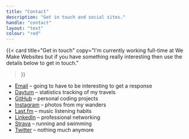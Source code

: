 ```yaml
---
title: "Contact"
description: "Get in touch and social sites."
handle: "contact"
layout: "text"
colour: "red"
---
```


{{<
  card
  title="Get in touch"
  copy="I'm currently working full-time at We Make Websites but if you have something really interesting then use the details below to get in touch."
>}}

* [Email](mailto:craigsbaldwin@gmail.com) – going to have to be interesting to get a response
* [Daytum](http://daytum.com/CraigBaldwin) – statistics tracking of my travels
* [GitHub](https://github.com/csbrightside) – personal coding projects
* [Instagram](https://www.instagram.com/craigsbaldwin/) – photos from my wanders
* [Last.fm](http://www.last.fm/user/CSBrightside) – music listening habits
* [LinkedIn](http://uk.linkedin.com/in/craigbaldwin/) – professional networking
* [Strava](https://www.strava.com/athletes/craigbaldwin) – running and swimming
* [Twitter](https://twitter.com/CraigBaldwin) – nothing much anymore
